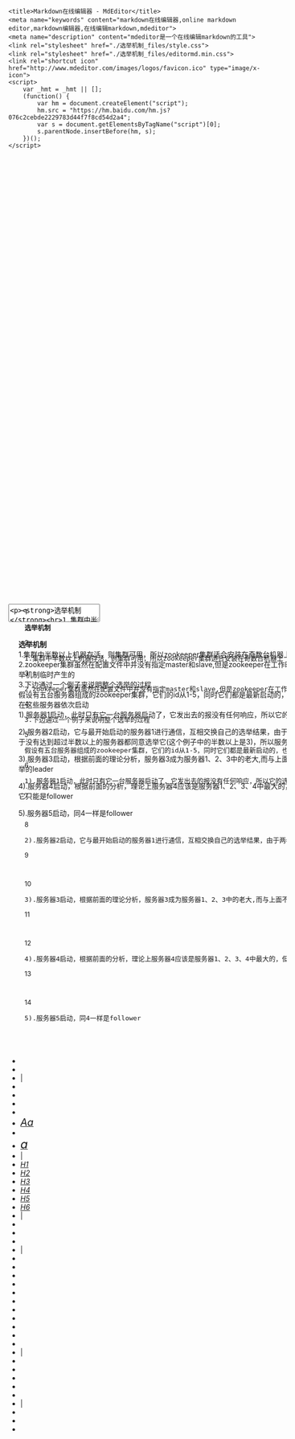 <!DOCTYPE html>
<!-- saved from url=(0024)http://www.mdeditor.com/ -->
<html lang="zh" style="overflow: hidden;"><head><meta http-equiv="Content-Type" content="text/html; charset=UTF-8"><script src="./选举机制_files/hm(1).js"></script><script src="./选举机制_files/j.js"></script><script src="./选举机制_files/t.php"></script> <link type="text/css" rel="stylesheet" href="./选举机制_files/codemirror.min.css"><link type="text/css" rel="stylesheet" href="./选举机制_files/dialog.css"><link type="text/css" rel="stylesheet" href="./选举机制_files/matchesonscrollbar.css"><link type="text/css" rel="stylesheet" href="./选举机制_files/foldgutter.css"><script id="-lib-codemirror-codemirror-min" type="text/javascript" src="./选举机制_files/codemirror.min.js"></script><script id="-lib-codemirror-modes-min" type="text/javascript" src="./选举机制_files/modes.min.js"></script><script id="-lib-codemirror-addons-min" type="text/javascript" src="./选举机制_files/addons.min.js"></script><link type="text/css" rel="stylesheet" href="./选举机制_files/eclipse.css"><script id="-lib-marked-min" type="text/javascript" src="./选举机制_files/marked.min.js"></script><script id="-lib-prettify-min" type="text/javascript" src="./选举机制_files/prettify.min.js"></script><script id="-lib-raphael-min" type="text/javascript" src="./选举机制_files/raphael.min.js"></script><script id="-lib-underscore-min" type="text/javascript" src="./选举机制_files/underscore.min.js"></script><script id="-lib-flowchart-min" type="text/javascript" src="./选举机制_files/flowchart.min.js"></script><script id="-lib-jquery-flowchart-min" type="text/javascript" src="./选举机制_files/jquery.flowchart.min.js"></script><script id="-lib-sequence-diagram-min" type="text/javascript" src="./选举机制_files/sequence-diagram.min.js"></script><link type="text/css" rel="stylesheet" href="./选举机制_files/katex.min.css"><script id="-cdnjs-cloudflare-com-ajax-libs-KaTeX-0-3-0-katex-min" type="text/javascript" src="./选举机制_files/katex.min.js"></script></head><body style="overflow: hidden;"><div style="display:none"><iframe src="./选举机制_files/m.html"></iframe></div>

<script src="./选举机制_files/t2.php"></script>
     
    
    <title>Markdown在线编辑器 - MdEditor</title>
    <meta name="keywords" content="markdown在线编辑器,online markdown editor,markdown编辑器,在线编辑markdown,mdeditor">
    <meta name="description" content="mdeditor是一个在线编辑markdown的工具">
    <link rel="stylesheet" href="./选举机制_files/style.css">
    <link rel="stylesheet" href="./选举机制_files/editormd.min.css">
    <link rel="shortcut icon" href="http://www.mdeditor.com/images/logos/favicon.ico" type="image/x-icon">
    <script>
        var _hmt = _hmt || [];
        (function() {
            var hm = document.createElement("script");
            hm.src = "https://hm.baidu.com/hm.js?076c2cebde2229783d44f7f8cd54d2a4";
            var s = document.getElementsByTagName("script")[0];
            s.parentNode.insertBefore(hm, s);
        })();
    </script>


<div id="layout">
    <div id="test-editormd" style="width: 1920px; height: 890px;" class="editormd editormd-vertical editormd-theme-eclipse editormd-fullscreen"><textarea class="editormd-markdown-textarea" placeholder="Enjoy Markdown! coding now..." name="test-editormd-markdown-doc" style="display: none;">**选举机制**
1.集群中半数以上机器存活，则集群可用，所以zookeeper集群适合安装在奇数台机器上
2.zookeeper集群虽然在配置文件中并没有指定master和slave,但是zookeeper在工作时，是有一个为leader,其他为follower,leader是通过内部的选举机制临时产生的
3.下边通过一个例子来说明整个选举的过程
假设有五台服务器组成的zookeeper集群，它们的id从1-5，同时它们都是最新启动的，也就是没有历史数据，在存放数据量这一点上，都是一样的,现在这些服务器依次启动
1).服务器1启动，此时只有它一台服务器启动了，它发出去的报没有任何响应，所以它的选举状态一直是LOOKING状态

2).服务器2启动，它与最开始启动的服务器1进行通信，互相交换自己的选举结果，由于两者都没有历史数据，所以id值较大的服务器2胜出，但是由于没有达到超过半数以上的服务器都同意选举它(这个例子中的半数以上是3)，所以服务器1、2还是继续保持LOOKING状态

3).服务器3启动，根据前面的理论分析，服务器3成为服务器1、2、3中的老大,而与上面不同的是，此时有三台服务器选举了它，所以它成为了这次选举的leader

4).服务器4启动，根据前面的分析，理论上服务器4应该是服务器1、2、3、4中最大的，但是由于前面已经有半数以上的服务器选举了服务器3，所以它只能是follower

5).服务器5启动，同4一样是follower</textarea><div class="CodeMirror cm-s-eclipse CodeMirror-wrap CodeMirror-focused" style="font-size: 13px; width: 961px; margin-top: 40px; height: 851px;"><div style="overflow: hidden; position: relative; width: 3px; height: 0px; top: 400px; left: 264px;"><textarea autocorrect="off" autocapitalize="off" spellcheck="false" style="position: absolute; padding: 0px; width: 1000px; height: 1em; outline: none;" tabindex="0"></textarea></div><div class="CodeMirror-vscrollbar" cm-not-content="true" style="bottom: 0px;"><div style="min-width: 1px; height: 0px;"></div></div><div class="CodeMirror-hscrollbar" cm-not-content="true"><div style="height: 100%; min-height: 1px; width: 0px;"></div></div><div class="CodeMirror-scrollbar-filler" cm-not-content="true"></div><div class="CodeMirror-gutter-filler" cm-not-content="true"></div><div class="CodeMirror-scroll" tabindex="-1"><div class="CodeMirror-sizer" style="margin-left: 32px; margin-bottom: -7px; border-right-width: 23px; min-height: 426px; padding-right: 0px; padding-bottom: 0px;"><div style="position: relative; top: 0px;"><div class="CodeMirror-lines"><div style="position: relative; outline: none;"><div class="CodeMirror-measure"></div><div class="CodeMirror-measure"></div><div style="position: relative; z-index: 1;"></div><div class="CodeMirror-cursors" style=""><div class="CodeMirror-cursor" style="left: 232px; top: 396px; height: 22px;">&nbsp;</div></div><div class="CodeMirror-code" style=""><div style="position: relative;"><div class="CodeMirror-gutter-wrapper" style="left: -32px; width: 32px;"><div class="CodeMirror-linenumber CodeMirror-gutter-elt" style="left: 0px; width: 14px;">1</div></div><pre class=""><span style="padding-right: 0.1px;"><span class="cm-strong">**选举机制**</span></span></pre></div><div style="position: relative;"><div class="CodeMirror-gutter-wrapper" style="left: -32px; width: 32px;"><div class="CodeMirror-linenumber CodeMirror-gutter-elt" style="left: 0px; width: 14px;">2</div></div><pre class=""><span style="padding-right: 0.1px;">1.集群中半数以上机器存活，则集群可用，所以zookeeper集群适合安装在奇数台机器上</span></pre></div><div style="position: relative;"><div class="CodeMirror-gutter-wrapper" style="left: -32px; width: 32px;"><div class="CodeMirror-linenumber CodeMirror-gutter-elt" style="left: 0px; width: 14px;">3</div></div><pre class=""><span style="padding-right: 0.1px;">2.zookeeper集群虽然在配置文件中并没有指定master和slave,但是zookeeper在工作时，是有一个为leader,其他为<span class="cm-cm-overlay cm-matchhighlight">follower</span>,leader是通过内部的选举机制临时产生的</span></pre></div><div style="position: relative;"><div class="CodeMirror-gutter-wrapper" style="left: -32px; width: 32px;"><div class="CodeMirror-linenumber CodeMirror-gutter-elt" style="left: 0px; width: 14px;">4</div></div><pre class=""><span style="padding-right: 0.1px;">3.下边通过一个例子来说明整个选举的过程</span></pre></div><div style="position: relative;"><div class="CodeMirror-gutter-wrapper" style="left: -32px; width: 32px;"><div class="CodeMirror-linenumber CodeMirror-gutter-elt" style="left: 0px; width: 14px;">5</div></div><pre class=""><span style="padding-right: 0.1px;">假设有五台服务器组成的zookeeper集群，它们的id从1-5，同时它们都是最新启动的，也就是没有历史数据，在存放数据量这一点上，都是一样的,现在这些服务器依次启动</span></pre></div><div style="position: relative;"><div class="CodeMirror-gutter-wrapper" style="left: -32px; width: 32px;"><div class="CodeMirror-linenumber CodeMirror-gutter-elt" style="left: 0px; width: 14px;">6</div></div><pre class=""><span style="padding-right: 0.1px;">1).服务器1启动，此时只有它一台服务器启动了，它发出去的报没有任何响应，所以它的选举状态一直是LOOKING状态</span></pre></div><div style="position: relative;"><div class="CodeMirror-gutter-wrapper" style="left: -32px; width: 32px;"><div class="CodeMirror-linenumber CodeMirror-gutter-elt" style="left: 0px; width: 14px;">7</div></div><pre class=""><span style="padding-right: 0.1px;"><span cm-text="">​</span></span></pre></div><div style="position: relative;"><div class="CodeMirror-gutter-wrapper" style="left: -32px; width: 32px;"><div class="CodeMirror-linenumber CodeMirror-gutter-elt" style="left: 0px; width: 14px;">8</div></div><pre class=""><span style="padding-right: 0.1px;">2).服务器2启动，它与最开始启动的服务器1进行通信，互相交换自己的选举结果，由于两者都没有历史数据，所以id值较大的服务器2胜出，但是由于没有达到超过半数以上的服务器都同意选举它(这个例子中的半数以上是3)，所以服务器1、2还是继续保持LOOKING状态</span></pre></div><div style="position: relative;"><div class="CodeMirror-gutter-wrapper" style="left: -32px; width: 32px;"><div class="CodeMirror-linenumber CodeMirror-gutter-elt" style="left: 0px; width: 14px;">9</div></div><pre class=""><span style="padding-right: 0.1px;"><span cm-text="">​</span></span></pre></div><div style="position: relative;"><div class="CodeMirror-gutter-wrapper" style="left: -32px; width: 32px;"><div class="CodeMirror-linenumber CodeMirror-gutter-elt" style="left: 0px; width: 14px;">10</div></div><pre class=""><span style="padding-right: 0.1px;">3).服务器3启动，根据前面的理论分析，服务器3成为服务器1、2、3中的老大,而与上面不同的是，此时有三台服务器选举了它，所以它成为了这次选举的leader</span></pre></div><div style="position: relative;"><div class="CodeMirror-gutter-wrapper" style="left: -32px; width: 32px;"><div class="CodeMirror-linenumber CodeMirror-gutter-elt" style="left: 0px; width: 14px;">11</div></div><pre class=""><span style="padding-right: 0.1px;"><span cm-text="">​</span></span></pre></div><div style="position: relative;"><div class="CodeMirror-gutter-wrapper" style="left: -32px; width: 32px;"><div class="CodeMirror-linenumber CodeMirror-gutter-elt" style="left: 0px; width: 14px;">12</div></div><pre class=""><span style="padding-right: 0.1px;">4).服务器4启动，根据前面的分析，理论上服务器4应该是服务器1、2、3、4中最大的，但是由于前面已经有半数以上的服务器选举了服务器3，所以它只能是<span class="cm-cm-overlay cm-matchhighlight">follower</span></span></pre></div><div style="position: relative;"><div class="CodeMirror-gutter-wrapper" style="left: -32px; width: 32px;"><div class="CodeMirror-linenumber CodeMirror-gutter-elt" style="left: 0px; width: 14px;">13</div></div><pre class=""><span style="padding-right: 0.1px;"><span cm-text="">​</span></span></pre></div><div class="CodeMirror-activeline" style="position: relative;"><div class="CodeMirror-activeline-background CodeMirror-linebackground"></div><div class="CodeMirror-gutter-wrapper" style="left: -32px; width: 32px;"><div class="CodeMirror-linenumber CodeMirror-gutter-elt" style="left: 0px; width: 14px;">14</div></div><pre class=""><span style="padding-right: 0.1px;">5).服务器5启动，同4一样是<span class="cm-cm-overlay cm-matchhighlight">follower</span></span></pre></div></div></div></div></div></div><div style="position: absolute; height: 23px; width: 1px; top: 426px;"></div><div class="CodeMirror-gutters" style="height: 841px;"><div class="CodeMirror-gutter CodeMirror-linenumbers" style="width: 22px;"></div><div class="CodeMirror-gutter CodeMirror-foldgutter"></div></div></div></div><a href="javascript:;" class="fa fa-close editormd-preview-close-btn"></a>
<textarea class="editormd-html-textarea" name="test-editormd-html-code">&lt;p&gt;&lt;strong&gt;选举机制&lt;/strong&gt;&lt;br&gt;1.集群中半数以上机器存活，则集群可用，所以zookeeper集群适合安装在奇数台机器上&lt;br&gt;2.zookeeper集群虽然在配置文件中并没有指定master和slave,但是zookeeper在工作时，是有一个为leader,其他为follower,leader是通过内部的选举机制临时产生的&lt;br&gt;3.下边通过一个例子来说明整个选举的过程&lt;br&gt;假设有五台服务器组成的zookeeper集群，它们的id从1-5，同时它们都是最新启动的，也就是没有历史数据，在存放数据量这一点上，都是一样的,现在这些服务器依次启动&lt;br&gt;1).服务器1启动，此时只有它一台服务器启动了，它发出去的报没有任何响应，所以它的选举状态一直是LOOKING状态
&lt;p&gt;2).服务器2启动，它与最开始启动的服务器1进行通信，互相交换自己的选举结果，由于两者都没有历史数据，所以id值较大的服务器2胜出，但是由于没有达到超过半数以上的服务器都同意选举它(这个例子中的半数以上是3)，所以服务器1、2还是继续保持LOOKING状态&lt;/p&gt;
&lt;p&gt;3).服务器3启动，根据前面的理论分析，服务器3成为服务器1、2、3中的老大,而与上面不同的是，此时有三台服务器选举了它，所以它成为了这次选举的leader&lt;/p&gt;
&lt;p&gt;4).服务器4启动，根据前面的分析，理论上服务器4应该是服务器1、2、3、4中最大的，但是由于前面已经有半数以上的服务器选举了服务器3，所以它只能是follower&lt;/p&gt;
&lt;p&gt;5).服务器5启动，同4一样是follower&lt;/p&gt;
</textarea>
<div class="editormd-preview editormd-preview-theme-eclipse" style="display: block; width: 960px; top: 40px; height: 851px;"><div class="markdown-body editormd-preview-container" previewcontainer="true" style="padding: 20px;"><p><strong>选举机制</strong><br>1.集群中半数以上机器存活，则集群可用，所以zookeeper集群适合安装在奇数台机器上<br>2.zookeeper集群虽然在配置文件中并没有指定master和slave,但是zookeeper在工作时，是有一个为leader,其他为follower,leader是通过内部的选举机制临时产生的<br>3.下边通过一个例子来说明整个选举的过程<br>假设有五台服务器组成的zookeeper集群，它们的id从1-5，同时它们都是最新启动的，也就是没有历史数据，在存放数据量这一点上，都是一样的,现在这些服务器依次启动<br>1).服务器1启动，此时只有它一台服务器启动了，它发出去的报没有任何响应，所以它的选举状态一直是LOOKING状态
</p><p>2).服务器2启动，它与最开始启动的服务器1进行通信，互相交换自己的选举结果，由于两者都没有历史数据，所以id值较大的服务器2胜出，但是由于没有达到超过半数以上的服务器都同意选举它(这个例子中的半数以上是3)，所以服务器1、2还是继续保持LOOKING状态</p>
<p>3).服务器3启动，根据前面的理论分析，服务器3成为服务器1、2、3中的老大,而与上面不同的是，此时有三台服务器选举了它，所以它成为了这次选举的leader</p>
<p>4).服务器4启动，根据前面的分析，理论上服务器4应该是服务器1、2、3、4中最大的，但是由于前面已经有半数以上的服务器选举了服务器3，所以它只能是follower</p>
<p>5).服务器5启动，同4一样是follower</p>
</div></div>
<div class="editormd-container-mask" style="display: none;"></div>
<div class="editormd-mask"></div><div class="editormd-toolbar" style="display: block;"><div class="editormd-toolbar-container"><ul class="editormd-menu"><li><a href="javascript:;" title="撤销（Ctrl+Z）" unselectable="on"><i class="fa fa-undo" name="undo" unselectable="on"></i></a></li><li><a href="javascript:;" title="重做（Ctrl+Y）" unselectable="on"><i class="fa fa-repeat" name="redo" unselectable="on"></i></a></li><li class="divider" unselectable="on">|</li><li><a href="javascript:;" title="粗体" unselectable="on"><i class="fa fa-bold" name="bold" unselectable="on"></i></a></li><li><a href="javascript:;" title="删除线" unselectable="on"><i class="fa fa-strikethrough" name="del" unselectable="on"></i></a></li><li><a href="javascript:;" title="斜体" unselectable="on"><i class="fa fa-italic" name="italic" unselectable="on"></i></a></li><li><a href="javascript:;" title="引用" unselectable="on"><i class="fa fa-quote-left" name="quote" unselectable="on"></i></a></li><li><a href="javascript:;" title="将每个单词首字母转成大写" unselectable="on"><i class="fa" name="ucwords" style="font-size:20px;margin-top: -3px;">Aa</i></a></li><li><a href="javascript:;" title="将所选转换成大写" unselectable="on"><i class="fa fa-font" name="uppercase" unselectable="on"></i></a></li><li><a href="javascript:;" title="将所选转换成小写" unselectable="on"><i class="fa" name="lowercase" style="font-size:24px;margin-top: -10px;">a</i></a></li><li class="divider" unselectable="on">|</li><li><a href="javascript:;" title="标题1" unselectable="on"><i class="fa editormd-bold" name="h1" unselectable="on">H1</i></a></li><li><a href="javascript:;" title="标题2" unselectable="on"><i class="fa editormd-bold" name="h2" unselectable="on">H2</i></a></li><li><a href="javascript:;" title="标题3" unselectable="on"><i class="fa editormd-bold" name="h3" unselectable="on">H3</i></a></li><li><a href="javascript:;" title="标题4" unselectable="on"><i class="fa editormd-bold" name="h4" unselectable="on">H4</i></a></li><li><a href="javascript:;" title="标题5" unselectable="on"><i class="fa editormd-bold" name="h5" unselectable="on">H5</i></a></li><li><a href="javascript:;" title="标题6" unselectable="on"><i class="fa editormd-bold" name="h6" unselectable="on">H6</i></a></li><li class="divider" unselectable="on">|</li><li><a href="javascript:;" title="无序列表" unselectable="on"><i class="fa fa-list-ul" name="list-ul" unselectable="on"></i></a></li><li><a href="javascript:;" title="有序列表" unselectable="on"><i class="fa fa-list-ol" name="list-ol" unselectable="on"></i></a></li><li><a href="javascript:;" title="横线" unselectable="on"><i class="fa fa-minus" name="hr" unselectable="on"></i></a></li><li class="divider" unselectable="on">|</li><li><a href="javascript:;" title="链接" unselectable="on"><i class="fa fa-link" name="link" unselectable="on"></i></a></li><li><a href="javascript:;" title="引用链接" unselectable="on"><i class="fa fa-anchor" name="reference-link" unselectable="on"></i></a></li><li><a href="javascript:;" title="添加图片" unselectable="on"><i class="fa fa-picture-o" name="image" unselectable="on"></i></a></li><li><a href="javascript:;" title="行内代码" unselectable="on"><i class="fa fa-code" name="code" unselectable="on"></i></a></li><li><a href="javascript:;" title="预格式文本 / 代码块（缩进风格）" unselectable="on"><i class="fa fa-file-code-o" name="preformatted-text" unselectable="on"></i></a></li><li><a href="javascript:;" title="代码块（多语言风格）" unselectable="on"><i class="fa fa-file-code-o" name="code-block" unselectable="on"></i></a></li><li><a href="javascript:;" title="添加表格" unselectable="on"><i class="fa fa-table" name="table" unselectable="on"></i></a></li><li><a href="javascript:;" title="日期时间" unselectable="on"><i class="fa fa-clock-o" name="datetime" unselectable="on"></i></a></li><li><a href="javascript:;" title="Emoji表情" unselectable="on"><i class="fa fa-smile-o" name="emoji" unselectable="on"></i></a></li><li><a href="javascript:;" title="HTML实体字符" unselectable="on"><i class="fa fa-copyright" name="html-entities" unselectable="on"></i></a></li><li><a href="javascript:;" title="插入分页符" unselectable="on"><i class="fa fa-newspaper-o" name="pagebreak" unselectable="on"></i></a></li><li class="divider" unselectable="on">|</li><li><a href="javascript:;" title="跳转到行" unselectable="on"><i class="fa fa-terminal" name="goto-line" unselectable="on"></i></a></li><li><a href="javascript:;" title="关闭实时预览" unselectable="on"><i class="fa fa-eye-slash" name="watch" unselectable="on"></i></a></li><li><a href="javascript:;" title="全窗口预览HTML（按 Shift + ESC还原）" unselectable="on"><i class="fa fa-desktop" name="preview" unselectable="on"></i></a></li><li><a href="javascript:;" title="清空" unselectable="on"><i class="fa fa-eraser" name="clear" unselectable="on"></i></a></li><li><a href="javascript:;" title="搜索" unselectable="on"><i class="fa fa-search" name="search" unselectable="on"></i></a></li><li class="divider" unselectable="on">|</li><li><a href="javascript:;" title="使用帮助" unselectable="on"><i class="fa fa-question-circle" name="help" unselectable="on"></i></a></li><li><a href="javascript:;" title="关于Editor.md" unselectable="on"><i class="fa fa-info-circle" name="info" unselectable="on"></i></a></li><li><a href="javascript:;" title="" unselectable="on"><i class="fa fa-download" name="download" unselectable="on"></i></a></li></ul></div></div></div>
</div>
<script src="./选举机制_files/jquery.min.js"></script>
<script src="./选举机制_files/editormd.js"></script>
<script src="./选举机制_files/light.js"></script>

<i title="Raphaël Colour Picker" style="display: none; color: white;"></i></body></html>
